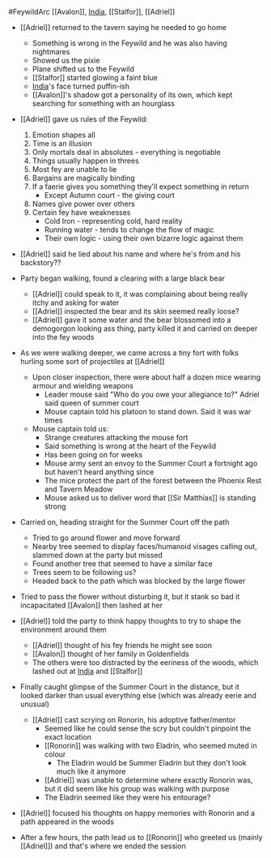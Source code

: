 #FeywildArc
[[Avalon]], [India](PCs/Current/India.md), [[Stalfor]], [[Adriel]]

- [[Adriel]] returned to the tavern saying he needed to go home
	- Something is wrong in the Feywild and he was also having nightmares
	- Showed us the pixie
	- Plane shifted us to the Feywild
	- [[Stalfor]] started glowing a faint blue
	- [India](PCs/Current/India.md)'s face turned puffin-ish
	- [[Avalon]]'s shadow got a personality of its own, which kept searching for something with an hourglass

- [[Adriel]] gave us rules of the Feywild:
	1. Emotion shapes all
	2. Time is an illusion
	3. Only mortals deal in absolutes - everything is negotiable
	4. Things usually happen in threes
	5. Most fey are unable to lie
	6. Bargains are magically binding
	7. If a faerie gives you something they'll expect something in return 
		- Except Autumn court - the giving court
	8. Names give power over others
	9. Certain fey have weaknesses
		- Cold Iron - representing cold, hard reality
		- Running water - tends to change the flow of magic
		- Their own logic - using their own bizarre logic against them

- [[Adriel]] said he lied about his name and where he's from and his backstory??

- Party began walking, found a clearing with a large black bear
	- [[Adriel]] could speak to it, it was complaining about being really itchy and asking for water
	- [[Adriel]] inspected the bear and its skin seemed really loose?
	- [[Adriel]] gave it some water and the bear blossomed into a demogorgon looking ass thing, party killed it and carried on deeper into the fey woods

- As we were walking deeper, we came across a tiny fort with folks hurling some sort of projectiles at [[Adriel]]
	- Upon closer inspection, there were about half a dozen mice wearing armour and wielding weapons
		- Leader mouse said "Who do you owe your allegiance to?" Adriel said queen of summer court
		- Mouse captain told his platoon to stand down. Said it was war times
	- Mouse captain told us:
		- Strange creatures attacking the mouse fort
		- Said something is wrong at the heart of the Feywild
		- Has been going on for weeks
		- Mouse army sent an envoy to the Summer Court a fortnight ago but haven't heard anything since
		- The mice protect the part of the forest between the Phoenix Rest and Tavern Meadow
		- Mouse asked us to deliver word that [[Sir Matthias]] is standing strong 

- Carried on, heading straight for the Summer Court off the path
	- Tried to go around flower and move forward
	- Nearby tree seemed to display faces/humanoid visages calling out, slammed down at the party but missed
	- Found another tree that seemed to have a similar face
	- Trees seem to be following us?
	- Headed back to the path which was blocked by the large flower

- Tried to pass the flower without disturbing it, but it stank so bad it incapacitated [[Avalon]] then lashed at her

- [[Adriel]] told the party to think happy thoughts to try to shape the environment around them
	- [[Adriel]] thought of his fey friends he might see soon
	- [[Avalon]] thought of her family in Goldenfields
	- The others were too distracted by the eeriness of the woods, which lashed out at [India](PCs/Current/India.md) and [[Stalfor]]

- Finally caught glimpse of the Summer Court in the distance, but it looked darker than usual everything else (which was already eerie and unusual)
	- [[Adriel]] cast scrying on Ronorin, his adoptive father/mentor
		- Seemed like he could sense the scry but couldn't pinpoint the exact location
		- [[Ronorin]] was walking with two Eladrin, who seemed muted in colour
			- The Eladrin would be Summer Eladrin but they don't look much like it anymore
		- [[Adriel]] was unable to determine where exactly Ronorin was, but it did seem like his group was walking with purpose
		- The Eladrin seemed like they were his entourage?

- [[Adriel]] focused his thoughts on happy memories with Ronorin and a path appeared in the woods
- After a few hours, the path lead us to [[Ronorin]] who greeted us (mainly [[Adriel]]) and that's where we ended the session